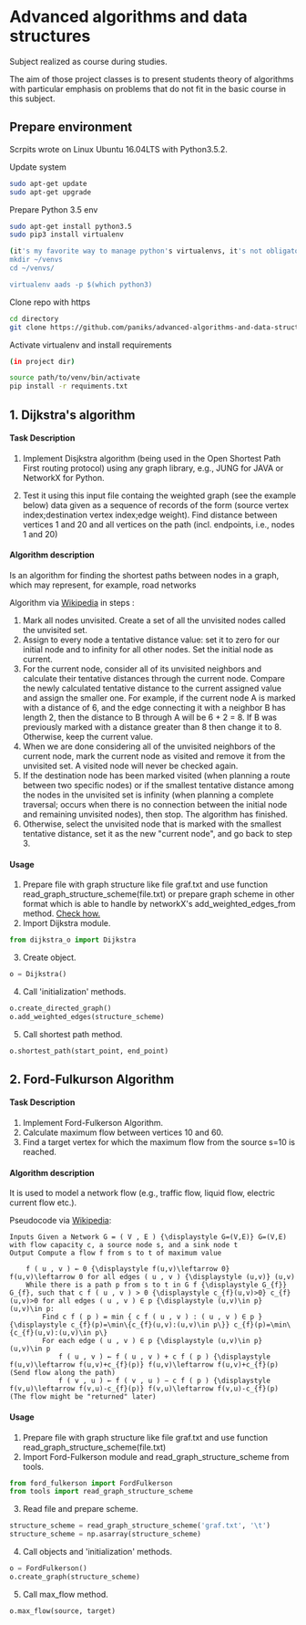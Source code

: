 # Advanced algorithms and data structures
Subject realized as course during studies.

The aim of those project classes is to present students theory of algorithms with 
particular emphasis on problems that do not fit in the basic course in this subject.

## Prepare environment

Scrpits wrote on Linux Ubuntu 16.04LTS with Python3.5.2.

Update system
```bash
sudo apt-get update
sudo apt-get upgrade
```

Prepare Python 3.5 env
```bash
sudo apt-get install python3.5
sudo pip3 install virtualenv

(it's my favorite way to manage python's virtualenvs, it's not obligatory or something)
mkdir ~/venvs
cd ~/venvs/

virtualenv aads -p $(which python3)
```

Clone repo with https

```bash
cd directory
git clone https://github.com/paniks/advanced-algorithms-and-data-structures.git
```

Activate virtualenv and install requirements
```bash
(in project dir)

source path/to/venv/bin/activate
pip install -r requiments.txt
```


## 1. Dijkstra's algorithm
#### Task Description
1. Implement Disjkstra algorithm (being used in the Open Shortest Path First routing protocol) using any graph library, e.g., JUNG for JAVA or NetworkX for Python.

2. Test it using this input file containg the weighted graph (see the example below) data given as a sequence of records of the form (source vertex index;destination vertex index;edge weight). Find  distance between vertices 1 and 20 and all vertices on the path (incl. endpoints, i.e., nodes 1 and 20)

#### Algorithm description
Is an algorithm for finding the shortest paths between nodes in a graph, which may represent, for example, road networks
 
Algorithm via [Wikipedia](https://en.wikipedia.org/wiki/Dijkstra%27s_algorithm#Algorithm) in steps : 
1. Mark all nodes unvisited. Create a set of all the unvisited nodes called the unvisited set.
2. Assign to every node a tentative distance value: set it to zero for our initial node and to infinity for all other nodes. Set the initial node as current.
3. For the current node, consider all of its unvisited neighbors and calculate their tentative distances through the current node. Compare the newly calculated tentative distance to the current assigned value and assign the smaller one. For example, if the current node A is marked with a distance of 6, and the edge connecting it with a neighbor B has length 2, then the distance to B through A will be 6 + 2 = 8. If B was previously marked with a distance greater than 8 then change it to 8. Otherwise, keep the current value.
4. When we are done considering all of the unvisited neighbors of the current node, mark the current node as visited and remove it from the unvisited set. A visited node will never be checked again.
5. If the destination node has been marked visited (when planning a route between two specific nodes) or if the smallest tentative distance among the nodes in the unvisited set is infinity (when planning a complete traversal; occurs when there is no connection between the initial node and remaining unvisited nodes), then stop. The algorithm has finished.
6. Otherwise, select the unvisited node that is marked with the smallest tentative distance, set it as the new "current node", and go back to step 3.

#### Usage
1. Prepare file with graph structure like file graf.txt and use function read_graph_structure_scheme(file.txt) or prepare graph scheme in other format which is able to handle by networkX's add_weighted_edges_from method. [Check how.](https://networkx.github.io/documentation/networkx-1.10/reference/generated/networkx.DiGraph.add_weighted_edges_from.html?highlight=add_weighted_edges_from#networkx.DiGraph.add_weighted_edges_from)
2. Import Dijkstra module.
```python 
from dijkstra_o import Dijkstra
```
3. Create object.
```python
o = Dijkstra()
```
4. Call 'initialization' methods.
```python
o.create_directed_graph()
o.add_weighted_edges(structure_scheme)
```
5. Call shortest path method.
```python 
o.shortest_path(start_point, end_point)
```
## 2. Ford-Fulkurson Algorithm
#### Task Description

1. Implement Ford-Fulkerson Algorithm. 
2. Calculate maximum flow between vertices 10 and 60. 
3. Find a target vertex for which the maximum flow from the source s=10 is reached. 

#### Algorithm description 
It is used to model a network flow (e.g., traffic flow, liquid flow, electric current flow etc.).

Pseudocode via [Wikipedia](https://en.wikipedia.org/wiki/Ford%E2%80%93Fulkerson_algorithm):

    Inputs Given a Network G = ( V , E ) {\displaystyle G=(V,E)} G=(V,E) with flow capacity c, a source node s, and a sink node t
    Output Compute a flow f from s to t of maximum value

        f ( u , v ) ← 0 {\displaystyle f(u,v)\leftarrow 0} f(u,v)\leftarrow 0 for all edges ( u , v ) {\displaystyle (u,v)} (u,v)
        While there is a path p from s to t in G f {\displaystyle G_{f}} G_{f}, such that c f ( u , v ) > 0 {\displaystyle c_{f}(u,v)>0} c_{f}(u,v)>0 for all edges ( u , v ) ∈ p {\displaystyle (u,v)\in p} (u,v)\in p:
            Find c f ( p ) = min { c f ( u , v ) : ( u , v ) ∈ p } {\displaystyle c_{f}(p)=\min\{c_{f}(u,v):(u,v)\in p\}} c_{f}(p)=\min\{c_{f}(u,v):(u,v)\in p\}
            For each edge ( u , v ) ∈ p {\displaystyle (u,v)\in p} (u,v)\in p
                f ( u , v ) ← f ( u , v ) + c f ( p ) {\displaystyle f(u,v)\leftarrow f(u,v)+c_{f}(p)} f(u,v)\leftarrow f(u,v)+c_{f}(p) (Send flow along the path)
                f ( v , u ) ← f ( v , u ) − c f ( p ) {\displaystyle f(v,u)\leftarrow f(v,u)-c_{f}(p)} f(v,u)\leftarrow f(v,u)-c_{f}(p) (The flow might be "returned" later)

#### Usage
1. Prepare file with graph structure like file graf.txt and use function read_graph_structure_scheme(file.txt)
2. Import Ford-Fulkerson module and read_graph_structure_scheme from tools.
```python 
from ford_fulkerson import FordFulkerson
from tools import read_graph_structure_scheme
```
3. Read file and prepare scheme.
```python
structure_scheme = read_graph_structure_scheme('graf.txt', '\t')
structure_scheme = np.asarray(structure_scheme)
```
4. Call objects and 'initialization' methods.
```python
o = FordFulkerson()
o.create_graph(structure_scheme)
```
5. Call max_flow method.
```python 
o.max_flow(source, target)
```